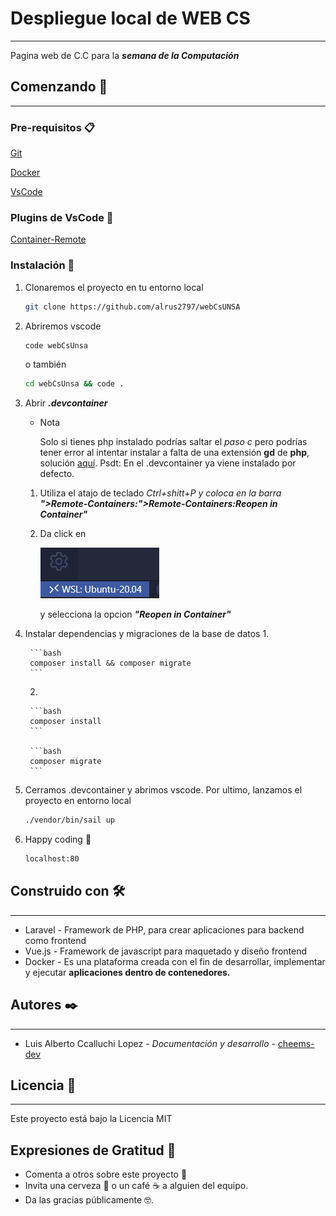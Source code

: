 # Despliegue local de WEB CS

---

Pagina web de C.C para la ***semana de la Computación***

## Comenzando **🚀**

---

### **Pre-requisitos 📋**

[Git](https://git-scm.com/)

[Docker](https://www.docker.com/)

[VsCode](https://code.visualstudio.com/)

### Plugins de VsCode 🤖

[Container-Remote](https://marketplace.visualstudio.com/items?itemName=ms-vscode-remote.remote-containers)

### **Instalación 🔧**

1. Clonaremos el proyecto en tu entorno local
    
    ```bash
    git clone https://github.com/alrus2797/webCsUNSA
    ```
    
2.  Abriremos vscode
    
    ```bash
    code webCsUnsa
    ```
    
    o también 
    
    ```bash
    cd webCsUnsa && code .
    ```
    
3. Abrir ***.devcontainer***
    - Nota
        
        Solo si tienes php instalado podrías saltar el *paso c* pero podrías tener error al intentar instalar a falta de una extensión **gd** de **php**, solución [aquí](https://www.codegrepper.com/code-examples/shell/Package+%27php-gd%27+has+no+installation+candidate).  Psdt: En el .devcontainer ya viene instalado por defecto.
        
    1. Utiliza el atajo de teclado *Ctrl+shitt+P y coloca en la barra **">Remote-Containers:">Remote-Containers:Reopen in Container"***
    2. Da click en
        
        ![Untitled](Despliegue%20local%20de%20WEB%20CS%209ffd3e4f6d434ba29f118888022bb9fd/Untitled.png)
        
        y selecciona la opcion  ***"Reopen in Container"***
        
4. Instalar dependencias y migraciones de la base de datos
    1. 
        
        ```bash
        composer install && composer migrate
        ```
        
    2. 
        
        ```bash
        composer install
        ```
        
        ```bash
        composer migrate
        ```
        
5. Cerramos .devcontainer y abrimos vscode. Por ultimo, lanzamos el proyecto en entorno local
    
    ```bash
    ./vendor/bin/sail up
    ```
    
6. Happy coding 🍻
    
    ```bash
    localhost:80
    ```
    

## **Construido con 🛠️**

---

- Laravel - Framework de PHP, para crear aplicaciones para backend como frontend
- Vue.js - Framework de javascript para maquetado y diseño frontend
- Docker - Es una plataforma creada con el fin de desarrollar, implementar y ejecutar **aplicaciones dentro de contenedores.**

## **Autores ✒️**

---

- Luis Alberto Ccalluchi Lopez - *Documentación y desarrollo* - [cheems-dev](https://github.com/cheems-dev)

## **Licencia 📄**

---

Este proyecto está bajo la Licencia MIT

## **Expresiones de Gratitud 🎁**

- Comenta a otros sobre este proyecto 📢
- Invita una cerveza 🍺 o un café ☕ a alguien del equipo.
- Da las gracias públicamente 🤓.